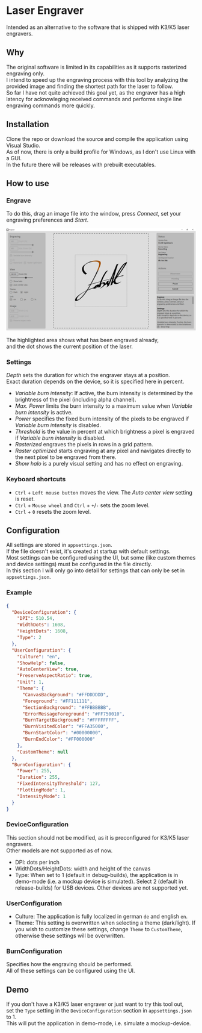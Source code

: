 # Laser Engraver
Intended as an alternative to the software that is shipped with K3/K5 laser engravers.  

## Why
The original software is limited in its capabilities as it supports rasterized engraving only.  
I intend to speed up the engraving process with this tool by analyzing the provided image and finding the shortest path for the laser to follow.  
So far I have not quite achieved this goal yet, as the engraver has a high latency for acknowleging received commands and performs single line engraving commands more quickly.  

## Installation
Clone the repo or download the source and compile the application using Visual Studio.  
As of now, there is only a build profile for Windows, as I don't use Linux with a GUI.  
In the future there will be releases with prebuilt executables.  

## How to use

### Engrave
To do this, drag an image file into the window, press *Connect*, set your engraving preferences and *Start*.  

![demo](./res/demo.png)

The highlighted area shows what has been engraved already,  
and the dot shows the current position of the laser.  

### Settings
*Depth* sets the duration for which the engraver stays at a position.  
Exact duration depends on the device, so it is specified here in percent.  

- *Variable burn intensity*: If active, the burn intensity is determined by the brightness of the pixel (including alpha channel).
- *Max. Power* limits the burn intensity to a maximum value when *Variable burn intensity* is active.
- *Power* specifies the fixed burn intensity of the pixels to be engraved if *Variable burn intensity* is disabled.
- *Threshold* is the value in percent at which brightness a pixel is engraved if *Variable burn intensity* is disabled.
- *Rasterized* engraves the pixels in rows in a grid pattern.
- *Raster optimized* starts engraving at any pixel and navigates directly to the next pixel to be engraved from there.
- *Show halo* is a purely visual setting and has no effect on engraving.

### Keyboard shortcuts
- `Ctrl` + `Left mouse button` moves the view. The *Auto center view* setting is reset.
- `Ctrl` + `Mouse wheel` and `Ctrl` + `+`/`-` sets the zoom level.
- `Ctrl` + `0` resets the zoom level.

## Configuration
All settings are stored in `appsettings.json`.  
If the file doesn't exist, it's created at startup with default settings.  
Most settings can be configured using the UI, but some (like custom themes and device settings) must be configured in the file directly.  
In this section I will only go into detail for settings that can only be set in `appsettings.json`.  

### Example
```json
{
  "DeviceConfiguration": {
    "DPI": 510.54,
    "WidthDots": 1608,
    "HeightDots": 1608,
    "Type": 2
  },
  "UserConfiguration": {
    "Culture": "en",
    "ShowHelp": false,
    "AutoCenterView": true,
    "PreserveAspectRatio": true,
    "Unit": 1,
    "Theme": {
      "CanvasBackground": "#FFDDDDDD",
      "Foreground": "#FF111111",
      "SectionBackground": "#FFBBBBBB",
      "ErrorMessageForeground": "#FF750010",
      "BurnTargetBackground": "#FFFFFFFF",
      "BurnVisitedColor": "#FFA35000",
      "BurnStartColor": "#00000000",
      "BurnEndColor": "#FF000000"
    },
    "CustomTheme": null
  },
  "BurnConfiguration": {
    "Power": 255,
    "Duration": 255,
    "FixedIntensityThreshold": 127,
    "PlottingMode": 1,
    "IntensityMode": 1
  }
}
```

### DeviceConfiguration
This section should not be modified, as it is preconfigured for K3/K5 laser engravers.  
Other models are not supported as of now.  

- DPI: dots per inch
- WidthDots/HeightDots: width and height of the canvas
- Type: When set to 1 (default in debug-builds), the application is in demo-mode (i.e. a mockup device is simulated). Select 2 (default in release-builds) for USB devices. Other devices are not supported yet.

### UserConfiguration
- Culture: The application is fully localized in german `de` and english `en`.  
- Theme: This setting is overwritten when selecting a theme (dark/light). If you wish to customize these settings, change `Theme` to `CustomTheme`, otherwise these settings will be overwritten.  

### BurnConfiguration
Specifies how the engraving should be performed.  
All of these settings can be configured using the UI.  

## Demo
If you don't have a K3/K5 laser engraver or just want to try this tool out,  
set the `Type` setting in the `DeviceConfiguration` section in `appsettings.json` to 1.  
This will put the application in demo-mode, i.e. simulate a mockup-device.  